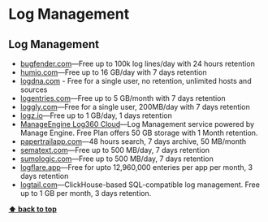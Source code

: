 # Log Management

## Log Management

* [bugfender.com](https://bugfender.com/)—Free up to 100k log lines/day with 24 hours retention
* [humio.com](https://www.humio.com/)—Free up to 16 GB/day with 7 days retention
* [logdna.com](https://logdna.com) - Free for a single user, no retention, unlimited hosts and sources
* [logentries.com](https://logentries.com/)—Free up to 5 GB/month with 7 days retention
* [loggly.com](https://www.loggly.com/)—Free for a single user, 200MB/day with 7 days retention
* [logz.io](https://logz.io/)—Free up to 1 GB/day, 1 days retention
* [ManageEngine Log360 Cloud](https://www.manageengine.com/cloud-log-management)—Log Management service powered by Manage Engine. Free Plan offers 50 GB storage with 1 Month retention.
* [papertrailapp.com](https://papertrailapp.com/)—48 hours search, 7 days archive, 50 MB/month
* [sematext.com](https://sematext.com/logsene)—Free up to 500 MB/day, 7 days retention
* [sumologic.com](https://www.sumologic.com/)—Free up to 500 MB/day, 7 days retention
* [logflare.app](https://logflare.app/)—Free for upto 12,960,000 enteries per app per month, 3 days retention
* [logtail.com](https://logtail.com/)—ClickHouse-based SQL-compatible log management. Free up to 1 GB per month, 3 days retention.

**[⬆ back to top](#table-of-contents)**
